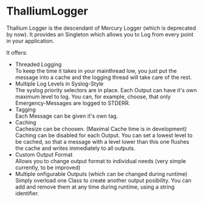 # ThalliumLogger
Thallium Logger is the descendant of Mercury Logger (which is deprecated by now). 
It provides an Singleton which allows you to Log from every point in your application. 

It offers: 
 - Threaded Logging  
  To keep the time it takes in your mainthread low, you just put the message into a cache and the logging thread will take care of the rest. 
 - Multiple Log Levels in Syslog-Style  
  The syslog priority selectors are in place.
  Each Output can have it's own maximum level to log. 
  You can, for example, choose, that only Emergency-Messages are logged to STDERR.  
 - Tagging  
  Each Message can be given it's own tag. 
 - Caching  
  Cachesize can be choosen. (Maximal Cache time is in development) 
  Caching can be disabled for each Output.
  You can set a lowest level to be cached, so that a message with a level lower than this one flushes the cache and writes immediately to all outputs. 
 - Custom Output Format  
  Allows you to change output format to individual needs (very simple currently, to be improved)
 - Multiple onfigurable Outputs (which can be changed during runtime)  
  Simply overload one Class to create another output posibility. You can add and remove them at any time during runtime, using a string identifier. 
